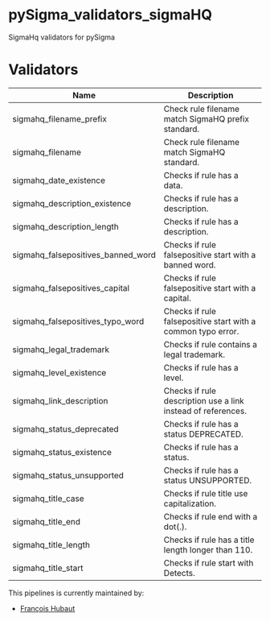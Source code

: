 # pySigma_validators_sigmaHQ
SigmaHq validators for pySigma 

# Validators

| Name | Description|
| --- | ---|
| sigmahq_filename_prefix               | Check rule filename match SigmaHQ prefix standard.           |
| sigmahq_filename                      | Check rule filename match SigmaHQ standard.                  |
| sigmahq_date_existence                | Checks if rule has a data.                                   |
| sigmahq_description_existence         | Checks if rule has a description.                            |
| sigmahq_description_length            | Checks if rule has a description.                            |
| sigmahq_falsepositives_banned_word    | Checks if rule falsepositive start with a banned word.       |
| sigmahq_falsepositives_capital        | Checks if rule falsepositive start with a capital.           |
| sigmahq_falsepositives_typo_word      | Checks if rule falsepositive start with a common typo error. |
| sigmahq_legal_trademark               | Checks if rule contains a legal trademark.                   |
| sigmahq_level_existence               | Checks if rule has a level.                                  |
| sigmahq_link_description              | Checks if rule description use a link instead of references. |
| sigmahq_status_deprecated             | Checks if rule has a status DEPRECATED.                      |
| sigmahq_status_existence              | Checks if rule has a status.                                 |
| sigmahq_status_unsupported            | Checks if rule has a status UNSUPPORTED.                     |
| sigmahq_title_case                    | Checks if rule title use capitalization.                     |
| sigmahq_title_end                     | Checks if rule end with a dot(.).                            |
| sigmahq_title_length                  | Checks if rule has a title length longer than 110.           |
| sigmahq_title_start                   | Checks if rule start with Detects.                           |

This pipelines is currently maintained by:
* [François Hubaut](https://github.com/frack113)
